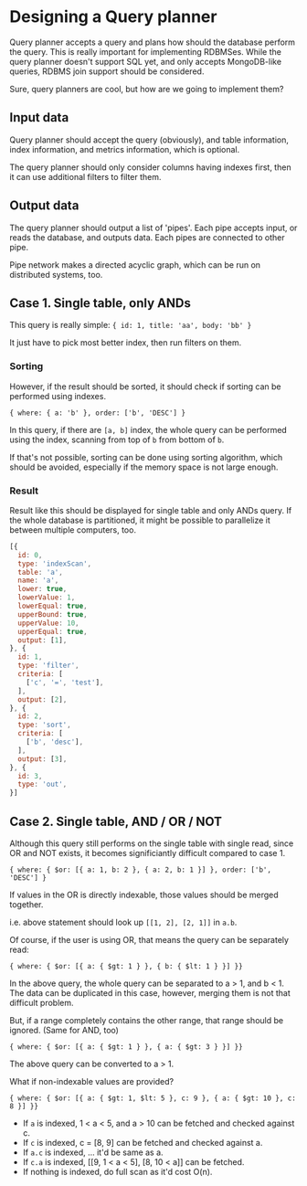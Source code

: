 # Designing a Query planner
Query planner accepts a query and plans how should the database perform the
query. This is really important for implementing RDBMSes.
While the query planner doesn't support SQL yet, and only accepts MongoDB-like
queries, RDBMS join support should be considered.

Sure, query planners are cool, but how are we going to implement them?

## Input data
Query planner should accept the query (obviously), and table information,
index information, and metrics information, which is optional.

The query planner should only consider columns having indexes first, then it
can use additional filters to filter them.

## Output data
The query planner should output a list of 'pipes'. Each pipe accepts input, or
reads the database, and outputs data. Each pipes are connected to other pipe.

Pipe network makes a directed acyclic graph, which can be run on distributed
systems, too.

## Case 1. Single table, only ANDs
This query is really simple: `{ id: 1, title: 'aa', body: 'bb' }`

It just have to pick most better index, then run filters on them.

### Sorting
However, if the result should be sorted, it should check if sorting can be
performed using indexes.

`{ where: { a: 'b' }, order: ['b', 'DESC'] }`

In this query, if there are `[a, b]` index, the whole query can be performed
using the index, scanning from top of `b` from bottom of `b`.

If that's not possible, sorting can be done using sorting algorithm, which
should be avoided, especially if the memory space is not large enough.

### Result
Result like this should be displayed for single table and only ANDs query.
If the whole database is partitioned, it might be possible to parallelize it
between multiple computers, too.

```js
[{
  id: 0,
  type: 'indexScan',
  table: 'a',
  name: 'a',
  lower: true,
  lowerValue: 1,
  lowerEqual: true,
  upperBound: true,
  upperValue: 10,
  upperEqual: true,
  output: [1],
}, {
  id: 1,
  type: 'filter',
  criteria: [
    ['c', '=', 'test'],
  ],
  output: [2],
}, {
  id: 2,
  type: 'sort',
  criteria: [
    ['b', 'desc'],
  ],
  output: [3],
}, {
  id: 3,
  type: 'out',
}]
```

## Case 2. Single table, AND / OR / NOT
Although this query still performs on the single table with single read, since
OR and NOT exists, it becomes significiantly difficult compared to case 1.

`{ where: { $or: [{ a: 1, b: 2 }, { a: 2, b: 1 }] }, order: ['b', 'DESC'] }`

If values in the OR is directly indexable, those values should be merged
together.

i.e. above statement should look up `[[1, 2], [2, 1]]` in `a.b`.

Of course, if the user is using OR, that means the query can be separately
read:

`{ where: { $or: [{ a: { $gt: 1 } }, { b: { $lt: 1 } }] }}`

In the above query, the whole query can be separated to a > 1, and b < 1. The
data can be duplicated in this case, however, merging them is not that
difficult problem.

But, if a range completely contains the other range, that range should be
ignored. (Same for AND, too)

`{ where: { $or: [{ a: { $gt: 1 } }, { a: { $gt: 3 } }] }}`

The above query can be converted to a > 1.

What if non-indexable values are provided?

`{ where: { $or: [{ a: { $gt: 1, $lt: 5 }, c: 9 }, { a: { $gt: 10 }, c: 8 }] }}`

- If `a` is indexed, 1 < a < 5, and a > 10 can be fetched and checked against
  c.
- If `c` is indexed, c = [8, 9] can be fetched and checked against a.
- If `a.c` is indexed, ... it'd be same as a.
- If `c.a` is indexed, [[9, 1 < a < 5], [8, 10 < a]] can be fetched.
- If nothing is indexed, do full scan as it'd cost O(n).
